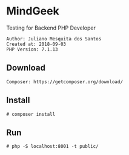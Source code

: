 # MindGeek
Testing for Backend PHP Developer
```
Author: Juliano Mesquita dos Santos
Created at: 2018-09-03
PHP Version: 7.1.13
```

## Download
```
Composer: https://getcomposer.org/download/
```

## Install
```
# composer install
```

## Run
```
# php -S localhost:8001 -t public/
```